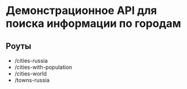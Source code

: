 # Демонстрационное API для поиска информации по городам

## Роуты
* /cities-russia
* /cities-with-population
* /cities-world
* /towns-russia

